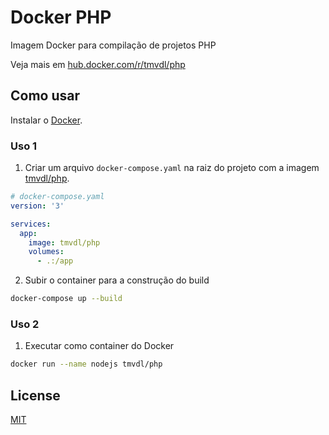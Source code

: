 # Docker PHP

Imagem Docker para compilação de projetos PHP

Veja mais em [hub.docker.com/r/tmvdl/php](https://hub.docker.com/r/tmvdl/php)

## Como usar

Instalar o [Docker](https://docs.docker.com/engine/install/).

### Uso 1

1. Criar um arquivo `docker-compose.yaml` na raiz do projeto com a imagem [tmvdl/php](https://hub.docker.com/r/tmvdl/php).

```yaml
# docker-compose.yaml
version: '3'

services:
  app:
    image: tmvdl/php
    volumes:
      - .:/app
```

2. Subir o container para a construção do build

```bash
docker-compose up --build
```

### Uso 2

1. Executar como container do Docker

```sh
docker run --name nodejs tmvdl/php
```

## License

[MIT](LICENSE)